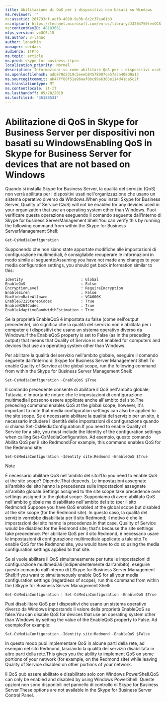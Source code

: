 ```yaml
---
title: Abilitazione di QoS per i dispositivi non basati su Windows
ms.reviewer: ''
ms:assetid: 26f793df-aef8-4028-9e3b-6c2c37ea61b9
ms:mtpsurl: https://technet.microsoft.com/en-us/library/JJ204750(v=OCS.15)
ms:contentKeyID: 48183661
mtps_version: v=OCS.15
ms.author: v-lanac
author: lanachin
manager: serdars
audience: ITPro
ms.topic: article
ms.prod: skype-for-business-itpro
localization_priority: Normal
description: Informazioni su come abilitare QoS per i dispositivi usati nell'organizzazione che usano un sistema operativo diverso da Windows.
ms.openlocfilehash: adb879d2319c5eeeb84578907ce57a3a408d9a13
ms.sourcegitcommit: ab47ff88f51a96aaf8bc99a6303e114d41ca5c2f
ms.translationtype: MT
ms.contentlocale: it-IT
ms.lasthandoff: 05/20/2019
ms.locfileid: "36188531"
---
```

# <a name="enabling-qos-in-skype-for-business-server-for-devices-that-are-not-based-on-windows"></a><span data-ttu-id="f62b6-103">Abilitazione di QoS in Skype for Business Server per dispositivi non basati su Windows</span><span class="sxs-lookup"><span data-stu-id="f62b6-103">Enabling QoS in Skype for Business Server for devices that are not based on Windows</span></span>


<span data-ttu-id="f62b6-104">Quando si installa Skype for Business Server, la qualità del servizio (QoS) non verrà abilitata per i dispositivi usati nell'organizzazione che usano un sistema operativo diverso da Windows.</span><span class="sxs-lookup"><span data-stu-id="f62b6-104">When you install Skype for Business Server, Quality of Service (QoS) will not be enabled for any devices used in your organization that use an operating system other than Windows.</span></span> <span data-ttu-id="f62b6-105">Puoi verificare questa operazione eseguendo il comando seguente dall'interno di Skype for business ServerManagement Shell:</span><span class="sxs-lookup"><span data-stu-id="f62b6-105">You can verify this by running the following command from within the Skype for Business ServerManagement Shell:</span></span>

    Get-CsMediaConfiguration

<span data-ttu-id="f62b6-106">Supponendo che non siano state apportate modifiche alle impostazioni di configurazione multimediali, è consigliabile recuperare le informazioni in modo simile al seguente:</span><span class="sxs-lookup"><span data-stu-id="f62b6-106">Assuming you have not made any changes to your media configuration settings, you should get back information similar to this:</span></span>

    Identity                          : Global
    EnableQoS                         : False
    EncryptionLevel                   : RequireEncryption
    EnableSiren                       : False
    MaxVideoRateAllowed               : VGA600K
    EnableG722StereoCodec             : True
    EnableH264Codec                   : True
    EnableAdaptiveBandwidthEstimation : True

<span data-ttu-id="f62b6-107">Se la proprietà EnableQoS è impostata su false (come nell'output precedente), ciò significa che la qualità del servizio non è abilitata per i computer e i dispositivi che usano un sistema operativo diverso da Windows.</span><span class="sxs-lookup"><span data-stu-id="f62b6-107">If the EnableQoS property is set to False (as in the preceding output) that means that Quality of Service is not enabled for computers and devices that use an operating system other than Windows.</span></span>

<span data-ttu-id="f62b6-108">Per abilitare la qualità del servizio nell'ambito globale, eseguire il comando seguente dall'interno di Skype for Business Server Management Shell:</span><span class="sxs-lookup"><span data-stu-id="f62b6-108">To enable Quality of Service at the global scope, run the following command from within the Skype for Business Server Management Shell:</span></span>

    Set-CsMediaConfiguration -EnableQoS $True

<span data-ttu-id="f62b6-109">Il comando precedente consente di abilitare il QoS nell'ambito globale; Tuttavia, è importante notare che le impostazioni di configurazione multimediali possono essere applicate anche all'ambito del sito.</span><span class="sxs-lookup"><span data-stu-id="f62b6-109">The preceding command enables QoS at the global scope; however, it's important to note that media configuration settings can also be applied to the site scope.</span></span> <span data-ttu-id="f62b6-110">Se è necessario abilitare la qualità del servizio per un sito, è necessario includere l'identità delle impostazioni di configurazione quando si chiama Set-CsMediaConfiguration.</span><span class="sxs-lookup"><span data-stu-id="f62b6-110">If you need to enable Quality of Service for a site, you must include the Identity of the configuration settings when calling Set-CsMediaConfiguration.</span></span> <span data-ttu-id="f62b6-111">Ad esempio, questo comando Abilita QoS per il sito Redmond:</span><span class="sxs-lookup"><span data-stu-id="f62b6-111">For example, this command enables QoS for the Redmond site:</span></span>

    Set-CsMediaConfiguration -Identity site:Redmond -EnableQoS $True



> [!NOTE]  
> <span data-ttu-id="f62b6-112">È necessario abilitare QoS nell'ambito del sito?</span><span class="sxs-lookup"><span data-stu-id="f62b6-112">Do you need to enable QoS at the site scope?</span></span> <span data-ttu-id="f62b6-113">Dipende.</span><span class="sxs-lookup"><span data-stu-id="f62b6-113">That depends.</span></span> <span data-ttu-id="f62b6-114">Le impostazioni assegnate all'ambito del sito hanno la precedenza sulle impostazioni assegnate all'ambito globale.</span><span class="sxs-lookup"><span data-stu-id="f62b6-114">Settings assigned to the site scope take precedence over settings assigned to the global scope.</span></span> <span data-ttu-id="f62b6-115">Supponiamo di avere abilitato QoS nell'ambito globale ma disabilitato nell'ambito del sito (per il sito Redmond).</span><span class="sxs-lookup"><span data-stu-id="f62b6-115">Suppose you have QoS enabled at the global scope but disabled at the site scope (for the Redmond site).</span></span> <span data-ttu-id="f62b6-116">In questo caso, la qualità del servizio verrebbe disabilitata per il sito Redmond; il motivo è che le impostazioni del sito hanno la precedenza.</span><span class="sxs-lookup"><span data-stu-id="f62b6-116">In that case, Quality of Service would be disabled for the Redmond site; that's because the site settings take precedence.</span></span> <span data-ttu-id="f62b6-117">Per abilitare QoS per il sito Redmond, è necessario usare le impostazioni di configurazione multimediale applicate a tale sito.</span><span class="sxs-lookup"><span data-stu-id="f62b6-117">To enable QoS for the Redmond site, you would have to do so using the media configuration settings applied to that site.</span></span>


<span data-ttu-id="f62b6-118">Se si vuole abilitare il QoS simultaneamente per tutte le impostazioni di configurazione multimediali (indipendentemente dall'ambito), eseguire questo comando dall'interno di LSkype for Business Server Management Shell:</span><span class="sxs-lookup"><span data-stu-id="f62b6-118">If you want to simultaneously enable QoS for all your media configuration settings (regardless of scope), run this command from within the LSkype for Business Server Management Shell:</span></span>

    Get-CsMediaConfiguration | Set-CsMediaConfiguration -EnableQoS $True

<span data-ttu-id="f62b6-119">Puoi disabilitare QoS per i dispositivi che usano un sistema operativo diverso da Windows impostando il valore della proprietà EnableQoS su false.</span><span class="sxs-lookup"><span data-stu-id="f62b6-119">You can disable QoS for devices that use an operating system other than Windows by setting the value of the EnableQoS property to False.</span></span> <span data-ttu-id="f62b6-120">Ad esempio:</span><span class="sxs-lookup"><span data-stu-id="f62b6-120">For example:</span></span>

    Set-CsMediaConfiguration -Identity site:Redmond -EnableQoS $False

<span data-ttu-id="f62b6-121">In questo modo puoi implementare QoS in alcune parti della rete, ad esempio nel sito Redmond, lasciando la qualità del servizio disabilitata in altre parti della rete.</span><span class="sxs-lookup"><span data-stu-id="f62b6-121">This gives you the ability to implement QoS on some portions of your network (for example, on the Redmond site) while leaving Quality of Service disabled on other portions of your network.</span></span>

<span data-ttu-id="f62b6-122">Il QoS può essere abilitato e disabilitato solo con Windows PowerShell.</span><span class="sxs-lookup"><span data-stu-id="f62b6-122">QoS can only be enabled and disabled by using Windows PowerShell.</span></span> <span data-ttu-id="f62b6-123">Queste opzioni non sono disponibili nel pannello di controllo di Skype for Business Server.</span><span class="sxs-lookup"><span data-stu-id="f62b6-123">These options are not available in the Skype for Business Server Control Panel.</span></span>


